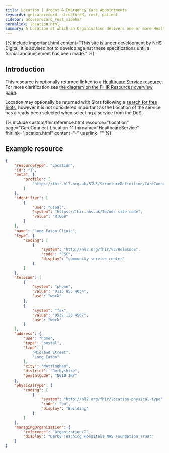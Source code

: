 ```yaml
---
title: Location | Urgent & Emergency Care Appointments
keywords: getcarerecord, structured, rest, patient
sidebar: accessrecord_rest_sidebar
permalink: location.html
summary: A Location at which an Organisation delivers one or more Healthcare Services.
---
```


{% include important.html content="This site is under development by NHS Digital, it is advised not to develop against these specifications until a formal announcement has been made." %}

## Introduction ##
This resource is optionally returned linked to a <a href='healthcare_service.html'>Healthcare Service resource</a>. For more clarification see <a href='resources_overview.html#urgent--emergency-care-appointments-apis'>the diagram on the FHIR Resources overview page</a>.

Location may optionally be returned with Slots following a <a href='search_free_slots.html'>search for free Slots</a>, however it is not considered important as the Location of the service has already been selected when selecting a service from the DoS.

{% include custom/fhir.reference.html resource="Location" page="CareConnect-Location-1" fhirname="HealthcareService" fhirlink="location.html" content="-" userlink="" %}

## Example resource ##
```json
{
    "resourceType": "Location",
    "id": "1",
    "meta": {
        "profile": [
            "https://fhir.hl7.org.uk/STU3/StructureDefinition/CareConnect-Location-1"
        ]
    },
    "identifier": [
        {
            "use": "usual",
            "system": "https://fhir.nhs.uk/Id/ods-site-code",
            "value": "RTG08"
        }
    ],
    "name": "Long Eaton Clinic",
    "type": {
        "coding": [
            {
                "system": "http://hl7.org/fhir/v3/RoleCode",
                "code": "CSC",
                "display": "community service center"
            }
        ]
    },
    "telecom": [
        {
            "system": "phone",
            "value": "0115 855 4034",
            "use": "work"
        },
        {
            "system": "fax",
            "value": "0532 123 4567",
            "use": "work"
        }
    ],
    "address": {
        "use": "home",
        "type": "postal",
        "line": [
            "Midland Street",
            "Long Eaton"
        ],
        "city": "Nottingham",
        "district": "Derbyshire",
        "postalCode": "NG10 1RY"
    },
    "physicalType": {
        "coding": [
            {
                "system": "http://hl7.org/fhir/location-physical-type",
                "code": "bu",
                "display": "Building"
            }
        ]
    },
    "managingOrganization": {
        "reference": "Organization/2",
        "display": "Derby Teaching Hospitals NHS Foundation Trust"
    }
}
```